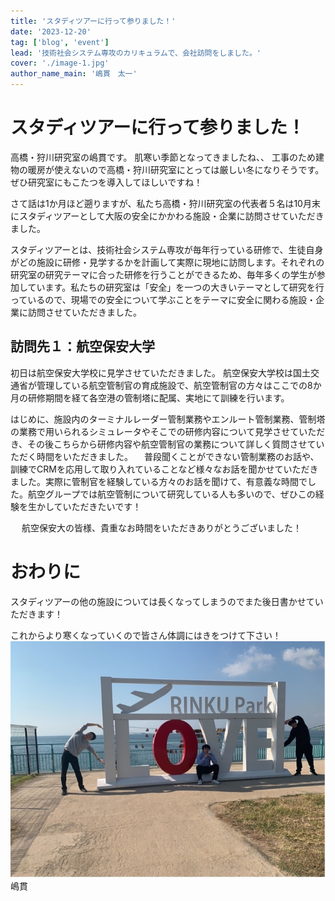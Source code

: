 ```yaml
---
title: 'スタディツアーに行って参りました！'
date: '2023-12-20'
tag: ['blog', 'event']
lead: '技術社会システム専攻のカリキュラムで、会社訪問をしました。'
cover: './image-1.jpg'
author_name_main: '嶋貫　太一'
---
```


# スタディツアーに行って参りました！

高橋・狩川研究室の嶋貫です。
肌寒い季節となってきましたね、、
工事のため建物の暖房が使えないので高橋・狩川研究室にとっては厳しい冬になりそうです。ぜひ研究室にもこたつを導入してほしいですね！

さて話は1か月ほど遡りますが、私たち高橋・狩川研究室の代表者５名は10月末にスタディツアーとして大阪の安全にかかわる施設・企業に訪問させていただきました。

スタディツアーとは、技術社会システム専攻が毎年行っている研修で、生徒自身がどの施設に研修・見学するかを計画して実際に現地に訪問します。それぞれの研究室の研究テーマに合った研修を行うことができるため、毎年多くの学生が参加しています。私たちの研究室は「安全」を一つの大きいテーマとして研究を行っているので、現場での安全について学ぶことをテーマに安全に関わる施設・企業に訪問させていただきました。

## 訪問先１：航空保安大学

初日は航空保安大学校に見学させていただきました。
航空保安大学校は国土交通省が管理している航空管制官の育成施設で、航空管制官の方々はここでの8か月の研修期間を経て各空港の管制塔に配属、実地にて訓練を行います。

はじめに、施設内のターミナルレーダー管制業務やエンルート管制業務、管制塔の業務で用いられるシミュレータやそこでの研修内容について見学させていただき、その後こちらから研修内容や航空管制官の業務について詳しく質問させていただく時間をいただきました。
　普段聞くことができない管制業務のお話や、訓練でCRMを応用して取り入れていることなど様々なお話を聞かせていただきました。実際に管制官を経験している方々のお話を聞けて、有意義な時間でした。航空グループでは航空管制について研究している人も多いので、ぜひこの経験を生かしていただきたいです！

　
航空保安大の皆様、貴重なお時間をいただきありがとうございました！

# おわりに

スタディツアーの他の施設については長くなってしまうのでまた後日書かせていただきます！

これからより寒くなっていくので皆さん体調にはきをつけて下さい！
![大阪旅行の写真](./image-1.jpg)
嶋貫
